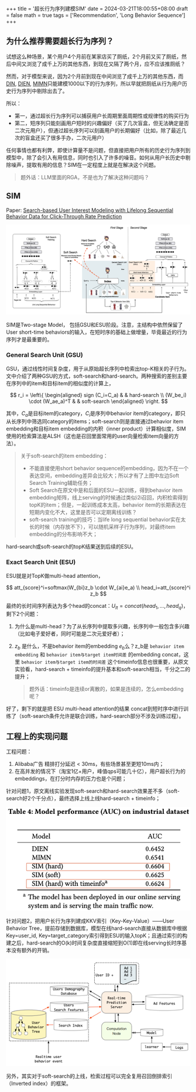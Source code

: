 +++
title = '超长行为序列建模SIM'
date = 2024-03-21T18:00:55+08:00
draft = false
math = true
tags = ['Recommendation', 'Long Behavior Sequence']
+++

## 为什么推荐需要超长行为序列？

试想这么种场景，某个用户4个月前在某家店买了厕纸，2个月前又买了厕纸，然后中间又浏览了成千上万的其他东西，到现在又隔了两个月，应不应该推厕纸？

然而，对于模型来说，因为2个月前到现在中间浏览了成千上万的其他东西，而[DIN](https://arxiv.org/abs/1706.06978), [DIEN](https://arxiv.org/abs/1809.03672), [MIMN](https://arxiv.org/abs/1905.09248 "https://arxiv.org/abs/1905.09248")只能建模1000以下的行为序列，所以早就把厕纸从行为用户历史行为序列中剔除出去了。

所以：

- 第一，通过超长行为序列可以捕获用户长周期里面周期性或规律性的购买行为
- 第二，短序列只能刻画用户短时的兴趣偏好（买了几次盲盒，但无法确定是否二次元用户），但通过超长序列可以刻画用户的长期偏好（比如，除了最近几次的盲盒还买了很多手办，二次元用户）

任何事情也都有利弊，即使计算量不是问题，但直接把用户所有的历史行为序列到模型中，除了会引入有用信息，同时也引入了许多的噪音。如何从用户长历史中剔除噪声，提取有用的信息？SIM在一定程度上就是在解决这个问题。

> 题外话：LLM里面的RGA，不是也为了解决这种问题吗？

## SIM

Paper: [Search-based User Interest Modeling with Lifelong Sequential Behavior Data for Click-Through Rate Prediction](https://arxiv.org/pdf/2006.05639.pdf%5C%5B13%5C%5D)

![1711016019443](image/index/1711016019443.png)

SIM是Two-stage Model， 包括GSU和ESU阶段。注意，主结构中依然保留了User short-time behaviors的输入，在短时序的基础上做增量，毕竟最近的行为序列才是最重要的。

### General Search Unit (GSU)

GSU，通过线性时间复杂度，用于从原始超长序列中检索出top-K相关的子行为。文中介绍了两种GSU的方式，soft-search和hard-search。两种搜索的差别主要在序列中的item和目标item的相似度的计算上，

$$
r_i = \left\{
\begin{aligned}
sign (C_i=C_a) &    & hard-search \\
(W_be_i) \cdot (W_ae_a)^T &    & soft-search
\end{aligned}
\right.
$$

其中，$C_a$是目标item的category，$C_i$是序列中behavior item的category，即只从长序列中筛选同category的items；soft-search则是直接通过behavior item embedding和目标item embedding的内积（inner product）计算相似度，SIM使用的检索算法是ALSH（这也是召回里面常用的user向量检索item向量的方法）。

> 关于soft-search的item embedding：
>
> - 不能直接使用short behavior sequence的embedding，因为不在一个表达空间，embedding差异会比较大；所以才有了上图中左边Soft Search Training辅助任务；
> - Soft Search在原文中是和后面的ESU一起训练，得到behavior item embedding矩阵，线上serving的时候通过类似i2i召回，内积检索得到topK的item；但是，一起训练成本太高，behavior item的长期表达在短期内变化不大，这里是否可以定期离线训练？
> - soft-search training的技巧：当life long sequential behavior实在太长的时候（内存放不下），可以随机采样子行为序列，对最终item embedding的分布影响不大；

hard-search或soft-search的topK结果送到后续的ESU。

### Exact Search Unit (ESU)

ESU就是对TopK做multi-head attention，

$$
att_{score}^i=softmax(W_{bi}z_b \cdot W_{ai}e_a) \\
head_i=att_{score}^i z_b
$$

最终的长时间序列表达为多个head的concat：$U_{lt}=concat(head_1,...,head_q)$，剩下2个问题：

1. 为什么是multi-head？为了从长序列中提取多兴趣，长序列中一般包含多兴趣（比如电子爱好者，同时可能是二次元爱好者）；
2. $z_b$ 是什么，不是behavior item的embedding $e_b$么？z_b是 `behavior item embedding` 和 `behavior item与target item时间差` 的embedding concat，这里 `behavior item与target item的时间差` 这个timeinfo信息也很重要，从原文实验看，hard-search + timeinfo的提升基本和soft-search相当，千分之二的提升；

   > 题外话：timeinfo是连续or离散的，如果是连续的，怎么embedding呢？
   >

好了，剩下的就是把 ESU multi-head attention的结果 concat到短时序中进行训练了（soft-search条件允许是联合训练，hard-search部分不涉及训练过程）。

## 工程上的实现问题

工程问题：

1. Alibaba广告 精排打分延迟 < 30ms，有些场景甚至更短10ms内；
2. 在高并发的情况下（淘宝1亿+用户，峰值qps可能几十亿），用户超长行为的embeddings，在打分时内存的压力也是个问题；

针对问题1，原文离线实验发现soft-search和hard-search效果差不多（soft-search好2个千分点），最终选择上线上线hard-search + timeinfo；

![1711022881852](image/index/1711022881852.png)

针对问题2，把用户长行为序列建成KKV索引（Key-Key-Value）——User Behavior Tree，提前存储到数据库，模型在线hard-search直接从数据库中根据Key=user_id, Key=target_category索引得到ESU的输入topK；且通过索引的构建之后，hard-search的O(k)时间复杂度直接缩短到O(1)即在线serving长时序基本没有额外的开销。

![1711023710900](image/index/1711023710900.png)

另外，其实对于soft-search的上线，检索过程可以完全复用召回倒排索引（Inverted index）的框架。
